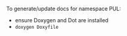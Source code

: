 To generate/update docs for namespace PUL:
- ensure Doxygen and Dot are installed
- `doxygen Doxyfile`

